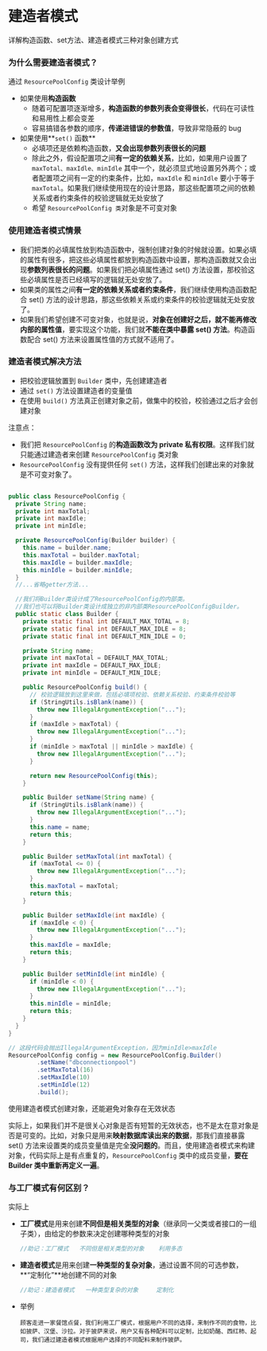 # 建造者模式

详解构造函数、set方法、建造者模式三种对象创建方式



### 为什么需要建造者模式？

通过 `ResourcePoolConfig` 类设计举例

- 如果使用**构造函数**
  - 随着可配置项逐渐增多，**构造函数的参数列表会变得很长**，代码在可读性和易用性上都会变差
  - 容易搞错各参数的顺序，**传递进错误的参数值**，导致非常隐蔽的 bug
- 如果使用**`set()` 函数**
  - 必填项还是依赖构造函数，**又会出现参数列表很长的问题**
  - 除此之外，假设配置项之间**有一定的依赖关系**，比如，如果用户设置了 `maxTotal、maxIdle、minIdle` 其中一个，就必须显式地设置另外两个；或者配置项之间有一定的约束条件，比如，`maxIdle` 和 `minIdle` 要小于等于 `maxTotal`。如果我们继续使用现在的设计思路，那这些配置项之间的依赖关系或者约束条件的校验逻辑就无处安放了
  - 希望 `ResourcePoolConfig 类`对象是不可变对象



### 使用建造者模式情景

- 我们把类的必填属性放到构造函数中，强制创建对象的时候就设置。如果必填的属性有很多，把这些必填属性都放到构造函数中设置，那构造函数就又会出现**参数列表很长的问题**。如果我们把必填属性通过 set() 方法设置，那校验这些必填属性是否已经填写的逻辑就无处安放了。
- 如果类的属性之间**有一定的依赖关系或者约束条件**，我们继续使用构造函数配合 set() 方法的设计思路，那这些依赖关系或约束条件的校验逻辑就无处安放了。
- 如果我们希望创建不可变对象，也就是说，**对象在创建好之后，就不能再修改内部的属性值**，要实现这个功能，我们就**不能在类中暴露 set() 方法**。构造函数配合 set() 方法来设置属性值的方式就不适用了。





### 建造者模式解决方法

- 把校验逻辑放置到 `Builder` 类中，先创建建造者
- 通过 `set()` 方法设置建造者的变量值
- 在使用 `build()` 方法真正创建对象之前，做集中的校验，校验通过之后才会创建对象

注意点：

- 我们把 `ResourcePoolConfig` 的**构造函数改为 private 私有权限**。这样我们就只能通过建造者来创建 `ResourcePoolConfig` 类对象
- `ResourcePoolConfig` 没有提供任何 `set()` 方法，这样我们创建出来的对象就是不可变对象了。



```java

public class ResourcePoolConfig {
  private String name;
  private int maxTotal;
  private int maxIdle;
  private int minIdle;

  private ResourcePoolConfig(Builder builder) {
    this.name = builder.name;
    this.maxTotal = builder.maxTotal;
    this.maxIdle = builder.maxIdle;
    this.minIdle = builder.minIdle;
  }
  //...省略getter方法...

  //我们将Builder类设计成了ResourcePoolConfig的内部类。
  //我们也可以将Builder类设计成独立的非内部类ResourcePoolConfigBuilder。
  public static class Builder {
    private static final int DEFAULT_MAX_TOTAL = 8;
    private static final int DEFAULT_MAX_IDLE = 8;
    private static final int DEFAULT_MIN_IDLE = 0;

    private String name;
    private int maxTotal = DEFAULT_MAX_TOTAL;
    private int maxIdle = DEFAULT_MAX_IDLE;
    private int minIdle = DEFAULT_MIN_IDLE;

    public ResourcePoolConfig build() {
      // 校验逻辑放到这里来做，包括必填项校验、依赖关系校验、约束条件校验等
      if (StringUtils.isBlank(name)) {
        throw new IllegalArgumentException("...");
      }
      if (maxIdle > maxTotal) {
        throw new IllegalArgumentException("...");
      }
      if (minIdle > maxTotal || minIdle > maxIdle) {
        throw new IllegalArgumentException("...");
      }

      return new ResourcePoolConfig(this);
    }

    public Builder setName(String name) {
      if (StringUtils.isBlank(name)) {
        throw new IllegalArgumentException("...");
      }
      this.name = name;
      return this;
    }

    public Builder setMaxTotal(int maxTotal) {
      if (maxTotal <= 0) {
        throw new IllegalArgumentException("...");
      }
      this.maxTotal = maxTotal;
      return this;
    }

    public Builder setMaxIdle(int maxIdle) {
      if (maxIdle < 0) {
        throw new IllegalArgumentException("...");
      }
      this.maxIdle = maxIdle;
      return this;
    }

    public Builder setMinIdle(int minIdle) {
      if (minIdle < 0) {
        throw new IllegalArgumentException("...");
      }
      this.minIdle = minIdle;
      return this;
    }
  }
}

// 这段代码会抛出IllegalArgumentException，因为minIdle>maxIdle
ResourcePoolConfig config = new ResourcePoolConfig.Builder()
        .setName("dbconnectionpool")
        .setMaxTotal(16)
        .setMaxIdle(10)
        .setMinIdle(12)
        .build();
```



使用建造者模式创建对象，还能避免对象存在无效状态

​       实际上，如果我们并不是很关心对象是否有短暂的无效状态，也不是太在意对象是否是可变的。比如，对象只是用来**映射数据库读出来的数据**，那我们直接暴露 set() 方法来设置类的成员变量值是完全**没问题的**。而且，使用建造者模式来构建对象，代码实际上是有点重复的，`ResourcePoolConfig` 类中的成员变量，**要在 Builder 类中重新再定义一遍**。



### 与工厂模式有何区别？

实际上

- **工厂模式**是用来创建**不同但是相关类型的对象**（继承同一父类或者接口的一组子类），由给定的参数来决定创建哪种类型的对象  

  ```java
  //助记：工厂模式   不同但是相关类型的对象    利用多态
  ```

- **建造者模式**是用来创建**一种类型的复杂对象**，通过设置不同的可选参数，**“定制化”**地创建不同的对象

  ```java
  //助记：建造者模式   一种类型复杂的对象     定制化
  ```

- 举例

  ```
  顾客走进一家餐馆点餐，我们利用工厂模式，根据用户不同的选择，来制作不同的食物，比如披萨、汉堡、沙拉。对于披萨来说，用户又有各种配料可以定制，比如奶酪、西红柿、起司，我们通过建造者模式根据用户选择的不同配料来制作披萨。
  ```

  